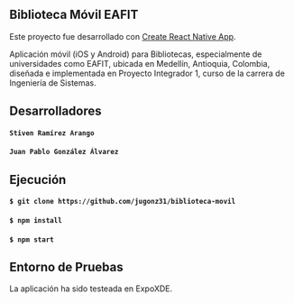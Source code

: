 ## Biblioteca Móvil EAFIT

Este proyecto fue desarrollado con [Create React Native App](https://github.com/react-community/create-react-native-app).

Aplicación móvil (iOS y Android) para Bibliotecas, especialmente de universidades como EAFIT, ubicada en Medellín, Antioquia, Colombia, diseñada e implementada en Proyecto Integrador 1, curso de la carrera de Ingeniería de Sistemas.

## Desarrolladores

#### `Stiven Ramírez Arango`
#### `Juan Pablo González Álvarez`

## Ejecución

#### `$ git clone https://github.com/jugonz31/biblioteca-movil`
#### `$ npm install`
#### `$ npm start`

## Entorno de Pruebas

La aplicación ha sido testeada en ExpoXDE.
